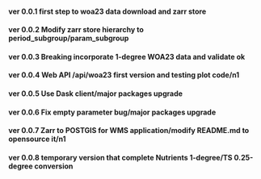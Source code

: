 #### ver 0.0.1 first step to woa23 data download and zarr store
#### ver 0.0.2 Modify zarr store hierarchy to period_subgroup/param_subgroup
#### ver 0.0.3 Breaking incorporate 1-degree WOA23 data and validate ok
#### ver 0.0.4 Web API /api/woa23 first version and testing plot code/n1
#### ver 0.0.5 Use Dask client/major packages upgrade
#### ver 0.0.6 Fix empty parameter bug/major packages upgrade
#### ver 0.0.7 Zarr to POSTGIS for WMS application/modify README.md to opensource it/n1
#### ver 0.0.8 temporary version that complete Nutrients 1-degree/TS 0.25-degree conversion
